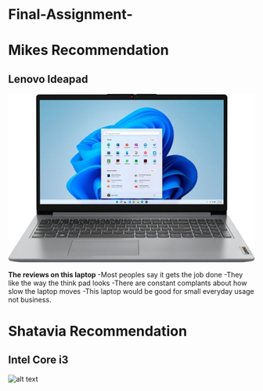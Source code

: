 # Final-Assignment-
# Mikes Recommendation 
## Lenovo Ideapad
![Lenovo - Ideapad 1 15.6](Laptop.jpg)

**The reviews on this laptop**
-Most peoples say it gets the job done
-They like the way the think pad looks
-There are constant complants about how slow the laptop moves
-This laptop would be good for small everyday usage not business.

# Shatavia Recommendation
## Intel Core i3
![alt text](image.jpg)
